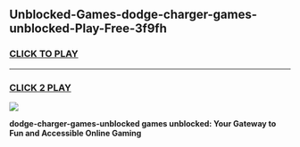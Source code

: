 
## Unblocked-Games-dodge-charger-games-unblocked-Play-Free-3f9fh
<h3>
<a href="https://premium76.site?title=dodge-charger-games-unblocked&ref=15A">CLICK TO PLAY</a></h3>
<hr>

<h3>
<a href="https://premium76.site?title=dodge-charger-games-unblocked&ref=15A">CLICK 2 PLAY</a>
  
</h3>

<a href="https://premium76.site?title=dodge-charger-games-unblocked&ref=15A"><img src="https://clearcache.store/games.png"></a>


**dodge-charger-games-unblocked games unblocked: Your Gateway to Fun and Accessible Online Gaming**
